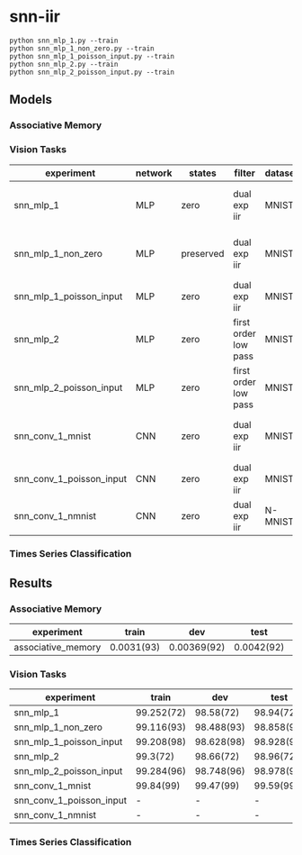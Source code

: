 # snn-iir

```
python snn_mlp_1.py --train
python snn_mlp_1_non_zero.py --train
python snn_mlp_1_poisson_input.py --train
python snn_mlp_2.py --train
python snn_mlp_2_poisson_input.py --train
```

## Models

### Associative Memory

### Vision Tasks

|experiment|network|states|filter|dataset|encoding|
|----------|-------|------|------|-------|--------|
|snn_mlp_1|MLP|zero|dual exp iir|MNIST|copy along time dimension|
|snn_mlp_1_non_zero|MLP|preserved|dual exp iir|MNIST|copy along time dimension|
|snn_mlp_1_poisson_input|MLP|zero|dual exp iir|MNIST|rate-based poisson|
|snn_mlp_2|MLP|zero|first order low pass|MNIST|copy along time dimension|
|snn_mlp_2_poisson_input|MLP|zero|first order low pass|MNIST|rate-based poisson|
|snn_conv_1_mnist|CNN|zero|dual exp iir|MNIST|copy along time dimension|
|snn_conv_1_poisson_input|CNN|zero|dual exp iir|MNIST|rate-based poisson|
|snn_conv_1_nmnist|CNN|zero|dual exp iir|N-MNIST|original|

### Times Series Classification

## Results

### Associative Memory

|experiment|train|dev|test|paper|
|----------|-----|---|----|-----|
|associative_memory|0.0031(93)|0.00369(92)|0.0042(92)|-|

### Vision Tasks

|experiment|train|dev|test|paper|
|----------|-----|---|----|-----|
|snn_mlp_1|99.252(72)|98.58(72)|98.94(72)|-|
|snn_mlp_1_non_zero|99.116(93)|98.488(93)|98.858(93)|-|
|snn_mlp_1_poisson_input|99.208(98)|98.628(98)|98.928(98)|-|
|snn_mlp_2|99.3(72)|98.66(72)|98.96(72)|-|
|snn_mlp_2_poisson_input|99.284(96)|98.748(96)|98.978(96)|-|
|snn_conv_1_mnist|99.84(99)|99.47(99)|99.59(99)|-|
|snn_conv_1_poisson_input|-|-|-|-|
|snn_conv_1_nmnist|-|-|-|-|

### Times Series Classification

